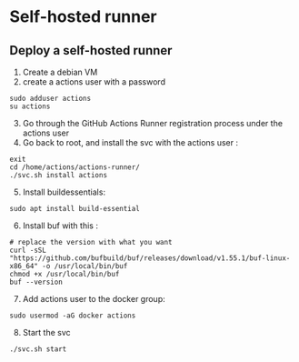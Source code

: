 # Self-hosted runner

## Deploy a self-hosted runner

1. Create a debian VM
2. create a actions user with a password
```
sudo adduser actions
su actions
```
3. Go through the GitHub Actions Runner registration process under the actions user
4. Go back to root, and install the svc with the actions user : 
```
exit
cd /home/actions/actions-runner/
./svc.sh install actions
```
5. Install buildessentials:
```
sudo apt install build-essential
```
6. Install buf with this : 
```
# replace the version with what you want
curl -sSL "https://github.com/bufbuild/buf/releases/download/v1.55.1/buf-linux-x86_64" -o /usr/local/bin/buf
chmod +x /usr/local/bin/buf
buf --version
```
7. Add actions user to the docker group:
```
sudo usermod -aG docker actions
```
8. Start the svc
```
./svc.sh start
```